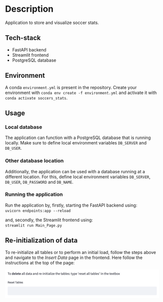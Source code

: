 # Description 
Application to store and visualize soccer stats.

## Tech-stack
- FastAPI backend  
- Streamlit frontend  
- PostgreSQL database  

## Environment
A conda `environment.yml` is present in the repository. Create your environment with 
`conda env create -f environment.yml` and activate it with 
`conda activate soccers_stats`.

## Usage
### Local database
The application can function with a PostgreSQL database that is running locally.
Make sure to define local environment variables `DB_SERVER` and `DB_USER`.  

### Other database location
Additionally, the application can be used with a database running at a different
location. For this, define local environment variables `DB_SERVER`, `DB_USER`, 
`DB_PASSWORD` and `DB_NAME`.

### Running the application
Run the application by, firstly, starting the FastAPI backend using:  
`uvicorn endpoints:app --reload`  

and, secondly, the Streamlit frontend using:  
`streamlit run Main_Page.py`  

## Re-initialization of data
To re-initialize all tables or to perform an initial load, follow the steps above and 
navigate to the *Insert Data* page in the frontend. Here follow the instructions at 
the top of the page:

![Re-initializing data](images/readme_images/instruction_reinitialization_of_tables.png)
